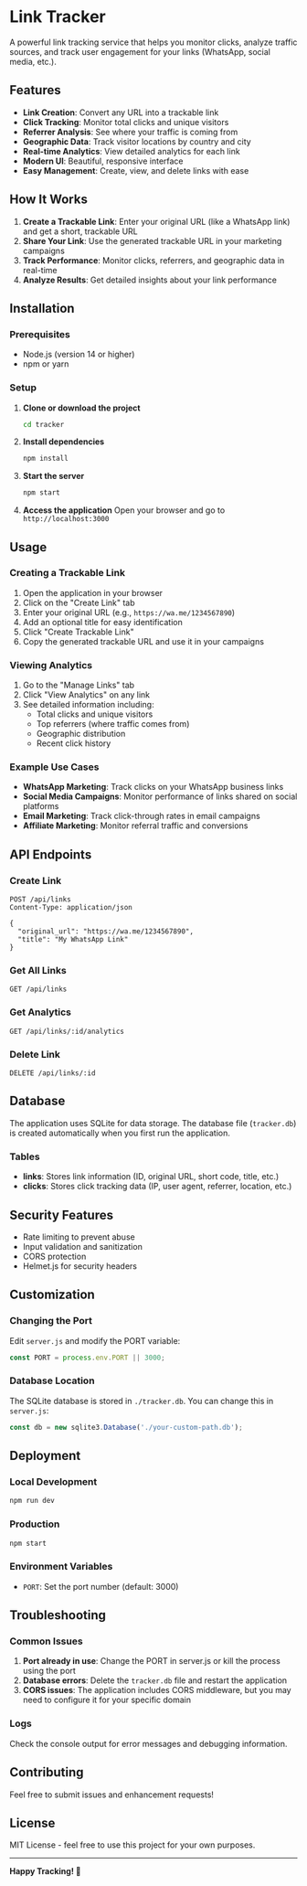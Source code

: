 # Link Tracker

A powerful link tracking service that helps you monitor clicks, analyze traffic sources, and track user engagement for your links (WhatsApp, social media, etc.).

## Features

- **Link Creation**: Convert any URL into a trackable link
- **Click Tracking**: Monitor total clicks and unique visitors
- **Referrer Analysis**: See where your traffic is coming from
- **Geographic Data**: Track visitor locations by country and city
- **Real-time Analytics**: View detailed analytics for each link
- **Modern UI**: Beautiful, responsive interface
- **Easy Management**: Create, view, and delete links with ease

## How It Works

1. **Create a Trackable Link**: Enter your original URL (like a WhatsApp link) and get a short, trackable URL
2. **Share Your Link**: Use the generated trackable URL in your marketing campaigns
3. **Track Performance**: Monitor clicks, referrers, and geographic data in real-time
4. **Analyze Results**: Get detailed insights about your link performance

## Installation

### Prerequisites

- Node.js (version 14 or higher)
- npm or yarn

### Setup

1. **Clone or download the project**
   ```bash
   cd tracker
   ```

2. **Install dependencies**
   ```bash
   npm install
   ```

3. **Start the server**
   ```bash
   npm start
   ```

4. **Access the application**
   Open your browser and go to `http://localhost:3000`

## Usage

### Creating a Trackable Link

1. Open the application in your browser
2. Click on the "Create Link" tab
3. Enter your original URL (e.g., `https://wa.me/1234567890`)
4. Add an optional title for easy identification
5. Click "Create Trackable Link"
6. Copy the generated trackable URL and use it in your campaigns

### Viewing Analytics

1. Go to the "Manage Links" tab
2. Click "View Analytics" on any link
3. See detailed information including:
   - Total clicks and unique visitors
   - Top referrers (where traffic comes from)
   - Geographic distribution
   - Recent click history

### Example Use Cases

- **WhatsApp Marketing**: Track clicks on your WhatsApp business links
- **Social Media Campaigns**: Monitor performance of links shared on social platforms
- **Email Marketing**: Track click-through rates in email campaigns
- **Affiliate Marketing**: Monitor referral traffic and conversions

## API Endpoints

### Create Link
```
POST /api/links
Content-Type: application/json

{
  "original_url": "https://wa.me/1234567890",
  "title": "My WhatsApp Link"
}
```

### Get All Links
```
GET /api/links
```

### Get Analytics
```
GET /api/links/:id/analytics
```

### Delete Link
```
DELETE /api/links/:id
```

## Database

The application uses SQLite for data storage. The database file (`tracker.db`) is created automatically when you first run the application.

### Tables

- **links**: Stores link information (ID, original URL, short code, title, etc.)
- **clicks**: Stores click tracking data (IP, user agent, referrer, location, etc.)

## Security Features

- Rate limiting to prevent abuse
- Input validation and sanitization
- CORS protection
- Helmet.js for security headers

## Customization

### Changing the Port

Edit `server.js` and modify the PORT variable:
```javascript
const PORT = process.env.PORT || 3000;
```

### Database Location

The SQLite database is stored in `./tracker.db`. You can change this in `server.js`:
```javascript
const db = new sqlite3.Database('./your-custom-path.db');
```

## Deployment

### Local Development
```bash
npm run dev
```

### Production
```bash
npm start
```

### Environment Variables
- `PORT`: Set the port number (default: 3000)

## Troubleshooting

### Common Issues

1. **Port already in use**: Change the PORT in server.js or kill the process using the port
2. **Database errors**: Delete the `tracker.db` file and restart the application
3. **CORS issues**: The application includes CORS middleware, but you may need to configure it for your specific domain

### Logs

Check the console output for error messages and debugging information.

## Contributing

Feel free to submit issues and enhancement requests!

## License

MIT License - feel free to use this project for your own purposes.

---

**Happy Tracking! 🎯** 